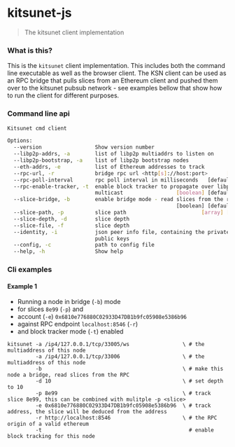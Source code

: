 # kitsunet-js
> The kitsunet client implementation

### What is this?

This is the `kitsunet` client implementation. This includes both the command line executable as well as the browser client. The KSN client can be used as an RPC bridge that pulls slices from an Ethereum client and pushed them over to the kitsunet pubsub network - see examples bellow that show how to run the client for different purposes.

### Command line api

```bash
Kitsunet cmd client

Options:
  --version                 Show version number                        [boolean]
  --libp2p-addrs, -a        list of libp2p multiaddrs to listen on       [array]
  --libp2p-bootstrap, -a    list of libp2p bootstrap nodes               [array]
  --eth-addrs, -e           list of Ethereum addresses to track          [array]
  --rpc-url, -r             bridge rpc url <http[s]://host:port>      [required]
  --rpc-poll-interval       rpc poll interval in milliseconds   [default: 10000]
  --rpc-enable-tracker, -t  enable block tracker to propagate over libp2p
                            multicast                 [boolean] [default: false]
  --slice-bridge, -b        enable bridge mode - read slices from the rpc
                                                      [boolean] [default: false]
  --slice-path, -p          slice path                        [array] [required]
  --slice-depth, -d         slice depth                                 [string]
  --slice-file, -f          slice depth
  --identity, -i            json peer info file, containing the private and
                            public keys
  --config, -c              path to config file
  --help, -h                Show help                                  [boolean]
```

### Cli examples

#### Example 1

- Running a node in bridge (`-b`) mode 
- for slices `8e99` (`-p`) and
- account (`-e`) `0x6810e776880C02933D47DB1b9fc05908e5386b96` 
- against RPC endpoint `localhost:8546` (`-r`) 
- and block tracker mode (`-t`) enabled

```
kitsunet -a /ip4/127.0.0.1/tcp/33005/ws                 \ # the multiaddress of this node
         -a /ip4/127.0.0.1/tcp/33006                    \ # the multiaddress of this node
         -b                                             \ # make this node a bridge, read slices from the RPC 
         -d 10                                          \ # set depth to 10
         -p 8e99                                        \ # track slice 8e99, this can be combined with mulitple -p <slice>
         -e 0x6810e776880C02933D47DB1b9fc05908e5386b96  \ # track address, the slice will be deduced from the address
         -r http://localhost:8546                       \ # the RPC origin of a valid ethereum
         -t                                               # enable block tracking for this node
```
